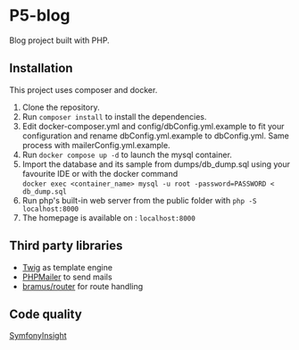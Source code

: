 # P5-blog
Blog project built with PHP.
## Installation
This project uses composer and docker.

1. Clone the repository.
2. Run `composer install` to install the dependencies.
3. Edit docker-composer.yml and config/dbConfig.yml.example to fit your configuration and rename dbConfig.yml.example to dbConfig.yml. Same process with mailerConfig.yml.example.
4. Run `docker compose up -d` to launch the mysql container.
5. Import the database and its sample from dumps/db_dump.sql using your favourite IDE or with the docker command </br> `docker exec <container_name> mysql -u root -password=PASSWORD < db_dump.sql`
6. Run php's built-in web server from the public folder with `php -S localhost:8000`
7. The homepage is available on : `localhost:8000`

## Third party libraries

- [Twig](https://twig.symfony.com/) as template engine
- [PHPMailer](https://github.com/PHPMailer/PHPMailer) to send mails
- [bramus/router](https://github.com/bramus/router) for route handling

## Code quality

[SymfonyInsight](https://insight.symfony.com/projects/6b21070a-d713-49e4-be5b-2a7c600e4583)
